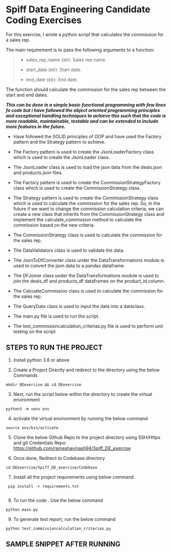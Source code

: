 # Spiff Data Engineering Candidate Coding Exercises
  

For this exercise, I wrote a python script that calculates the commission for a sales rep.

The main requirement is to pass the following arguments to a function:
> 
> - sales_rep_name (str): Sales rep name.
> 
> - start_date (str): Start date.
> 
> - end_date (str): End date.


 The function  should calculate the commission for the sales rep between the start and end dates.

***This can be done in a simple basic functional programming with few lines fo code but i have followed the object oriented programming principles and  exceptional handling techniques to achieve this such that the code is more readable, maintainable, testable and can be extended to include more features in the future.***  

 - Have followed the SOLID principles of OOP and have used the Factory pattern and the Strategy pattern to achieve.
 
 - The Factory pattern is used to create the JsonLoaderFactory class which is used to create the JsonLoader class.

 - The JsonLoader class is used to load the json data from the deals.json and products.json files.

 - The Factory pattern is used to create the CommissionStrategyFactory class which is used to create the CommissionStrategy class.

 - The Strategy pattern is used to create the CommissionStrategy class which is used to calculate the commission for the sales rep. So, in the future if we want to change the commission calculation criteria, we can create a new class that inherits from the CommissionStrategy class and implement the calculate_commission method to calculate the commission based on the new criteria.

 - The CommissionStrategy class is used to calculate the commission for the sales rep.

 - The DataValidators class is used to validate the data.

 - The JsonToDfConverter class under the DataTransformations module is used to convert the json data to a pandas dataframe.

 - The DFJoiner class under the DataTransformations module is used to join the deals_df and products_df dataframes on the product_id column.

 - The CalcuateCommission class is used to calculate the commission for the sales rep.

 - The QueryData class is used to input the data into a dataclass.

 - The main.py file is used to run the script.
 
 - The test_commissioncalculation_criterias.py file is used to perform unit testing on the script

## STEPS TO RUN THE PROJECT

1. Install python 3.8 or above

2. Create a Project Directly and redirect to the directory using the below Commands 

```
mkdir DEexercise && cd DEexercise
```

3. Next, run the script below within the directory to create the virtual environment 

```
python3 -m venv env
```

4. activate the virtual environment by running the  below command 

```
source env/bin/activate
```

5. Clone the below Github Repo to the project directory using SSH/Https and git Credentials
Repo: https://github.com/rameshavinash94/Spiff_DE_exercise

6. Once done, Redirect to Codebase directory 

```
cd DEexercise/Spiff_DE_exercise/Codebase
```

7. Install all the project requirements using below command

```
 pip install -r requirements.txt
 
```

8. To run the code . Use the below command

```
python main.py
```

9. To generate test report, run the below command

```
python test_commissioncalculation_criterias.py
```

## SAMPLE SNIPPET AFTER RUNNING
